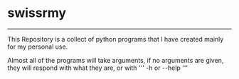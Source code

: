 # swissrmy
---

This Repository is a collect of python programs that I have created mainly for my personal use.

Almost all of the programs will take arguments, if no arguments are given, they will respond with what they are, or with 
'''
-h or --help
'''
